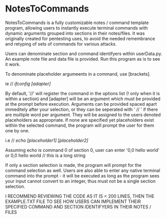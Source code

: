 # NotesToCommands
NotesToCommands is a fully customizable notes / command template program, allowing users to instantly execute terminal commands with dynamic arguments grouped into sections in their notes/files. It was originally created for pentesting uses, to avoid the needed remembrance and retyping of sets of commands for various attacks.

Users can denominate section and command identifyers within userData.py. An example note file and data file is provided. Run this program as is to see it work.

To denominate placeholder argumeents in a command, use [brackets].

 ie // <i>ifconfig [adapter]</i>

 By default, '//' will register the command in the options list (! only when it is within a section) and [adapter] will be an argument which must be provided at the prompt before execution. Arguments can be provided spaced apart immeditely after your selection, or they can be seperated with ' // ' if there are multiple word per argument. They will be assigned to the users denoted placeholders as appropriate. If none are specified yet placeholders exist within the selected command, the program will prompt the user for them one by one.

 i.e // <i>echo [placeholder1] [placeholder2]</i>
 
 Assuming echo is command 0 of section 0, user can enter '0,0 hello world' or 0,0 hello world // this is a long string

If only a section selection is made, the program will prompt for the command selection as well. Users are also able to enter any native terminal command into the prompt - it will be executed as long as the program sees your input cannot convert to an integer, thus must not be a single section selection.

I RECOMMEND REVIEWING THE CODE AS IT IS < 200 LINES, THEN THE EXAMPLE.TXT FILE TO SEE HOW USERS CAN IMPLEMENT THEIR SPECIFIED COMMAND AND SECTION IDENTIFYERS IN THEIR NOTES / FILES


